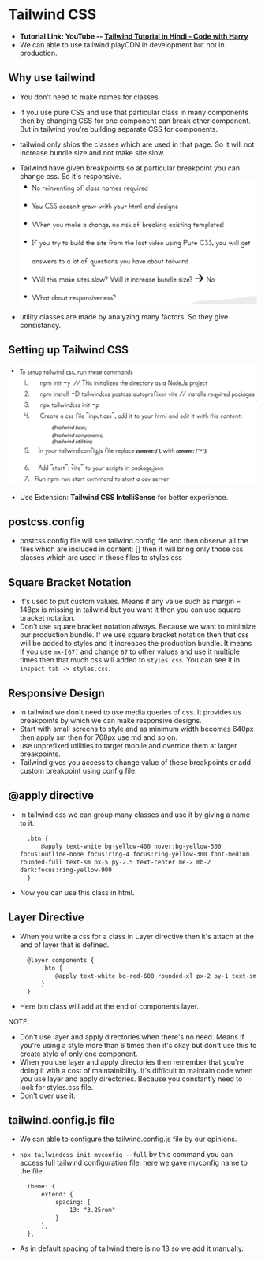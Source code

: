 # Tailwind CSS

- **Tutorial Link: YouTube -- <a href="https://www.youtube.com/playlist?list=PLu0W_9lII9ahwFDuExCpPFHAK829Wto2O">Tailwind Tutorial in Hindi - Code with Harry</a>**
- We can able to use tailwind playCDN in development but not in production.

## Why use tailwind
- You don't need to make names for classes. 
- If you use pure CSS and use that particular class in many components then by changing CSS for one component can break other component. But in tailwind you're building separate CSS for components.
- tailwind only ships the classes which are used in that page. So it will not increase bundle size and not make site slow.
- Tailwind have given breakpoints so at particular breakpoint you can change css. So it's responsive.
![alt text](public/image.png)

- utility classes are made by analyzing many factors. So they give consistancy.

## Setting up Tailwind CSS
![alt text](public/image-1.png)

- Use Extension: **Tailwind CSS IntelliSense** for better experience.

## postcss.config
- postcss.config file will see tailwind.config file and then observe all the    files which are included in content: [] then it will bring only those css classes which are used in those files to styles.css

## Square Bracket Notation
- It's used to put custom values. Means if any value such as margin = 148px is missing in tailwind but you want it then you can use square bracket notation.
- Don't use square bracket notation always. Because we want to minimize our production bundle. If we use square bracket notation then that css will be added to styles and it increases the production bundle. It means if you use `mx-[67]` and change `67` to other values and use it multiple times then that much css will added to `styles.css`. You can see it in `inspect tab -> styles.css`.

## Responsive Design
- In tailwind we don't need to use media queries of css. It provides us breakpoints by which we can make responsive designs.
- Start with small screens to style and as minimum width becomes 640px then apply sm then for 768px use md and so on.
- use unprefixed utilities to target mobile and override them at larger breakpoints.
- Tailwind gives you access to change value of these breakpoints or add custom breakpoint using config file.

## @apply directive
- In tailwind css we can group many classes and use it by giving a name to it.

        .btn {
            @apply text-white bg-yellow-400 hover:bg-yellow-500 focus:outline-none focus:ring-4 focus:ring-yellow-300 font-medium rounded-full text-sm px-5 py-2.5 text-center me-2 mb-2 dark:focus:ring-yellow-900
        }

- Now you can use this class in html.

## Layer Directive
- When you write a css for a class in Layer directive then it's attach at the end of layer that is defined.

        @layer components {
            .btn {
                @apply text-white bg-red-600 rounded-xl px-2 py-1 text-sm
            }
        }

- Here btn class will add at the end of components layer.

NOTE: 
- Don't use layer and apply directories when there's no need. Means if you're using a style more than 6 times then it's okay but don't use this to create style of only one component.
- When you use layer and apply directories then remember that you're doing it with a cost of maintainibility. It's difficult to maintain code when you use layer and apply directories. Because you constantly need to look for styles.css file.
- Don't over use it.

## tailwind.config.js file
- We can able to configure the tailwind.config.js file by our opinions.
- `npx tailwindcss init myconfig --full` by this command you can access full tailwind configuration file. here we gave myconfig name to the file.

        theme: {
            extend: {
                spacing: {
                    13: "3.25rem"
                }
            },
        },
    
- As in default spacing of tailwind there is no 13 so we add it manually.
